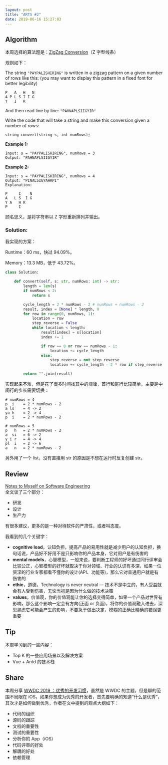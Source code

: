 ```yaml
---
layout: post
title: "ARTS #2"
date: 2019-06-16 15:27:03
---
```



## Algorithm

本周选择的算法题是：[ZigZag Conversion](<https://leetcode.com/problems/zigzag-conversion/>)（Z 字型线条）

规则如下：

The string `"PAYPALISHIRING"` is written in a zigzag pattern on a given number of rows like this: (you may want to display this pattern in a fixed font for better legibility)

```
P   A   H   N
A P L S I I G
Y   I   R
```

And then read line by line: `"PAHNAPLSIIGYIR"`

Write the code that will take a string and make this conversion given a number of rows:

```
string convert(string s, int numRows);
```

**Example 1:**

```
Input: s = "PAYPALISHIRING", numRows = 3
Output: "PAHNAPLSIIGYIR"
```

**Example 2:**

```
Input: s = "PAYPALISHIRING", numRows = 4
Output: "PINALSIGYAHRPI"
Explanation:

P     I    N
A   L S  I G
Y A   H R
P     I
```

顾名思义，是将字符串以 Z 字形重新排列并输出。

### Solution:

我实现的方案：

Runtime：60 ms，快过 94.09%。

Memory：13.3 MB，低于 43.72%。

```python
class Solution:

    def convert(self, s: str, numRows: int) -> str:
        length = len(s)
        if numRows < 2:
            return s

        cycle_length = 2 * numRows - 2 # numRows + numRows - 2
        result, index = [None] * length, 0
        for row in range(0, numRows, 1):
            location = row
            step_reverse = False
            while location < length:
                result[index] = s[location]
                index += 1

                if row == 0 or row == numRows - 1:
                    location += cycle_length
                else:
                    step_reverse = not step_reverse
                    location += cycle_length - 2 * row if step_reverse else 2 * row

        return "".join(result)
```

实现起来不难，但是花了很多时间找其中的规律，首行和尾行比较简单，主要是中间行的步长需要切换：

```
# numRows = 4
p  i 	= 2 * numRows - 2
a ls	= 4 -> 2
ya h 	= 2 -> 4
p  i 	= 2 * numRows - 2

# numRows = 5
p   h	= 2 * numRows - 2
a  si	= 6 -> 2
y i r	= 4 -> 4
pl  i	= 2 -> 6
a   n	= 2 * numRows - 2
```

另外用了一个 list，没有直接用 str 的原因是不想在运行时反复创建 str。

## Review

[Notes to Myself on Software Engineering](<https://medium.com/s/story/notes-to-myself-on-software-engineering-c890f16f4e4d>)<br/>全文谈了三个部分：

- 研发
- 设计
- 生产力

有很多建议，更多的是一种对待软件的严肃性，或者叫态度。

我看到的几个关键字：

- **cognitive load**，认知负担，提高产品的易用性就是减少用户的认知负担，换句话说，产品好不好用不是只影响你的产品本身，它对用户是有伤害的
- **mental models**，心智模型，一般来说，要判断工程师的好坏通过同行评审会比较公正，心智模型的好坏就取决于你对领域、行业的认识有多深，如果一位资深的行业专家都看不懂你的设计(API、功能等)，那么它对普通用户就是有伤害的
- **ethic**，道德，Technology is never neutral — 技术不是中立的，有人受益就会有人受到伤害，无论当初是因为什么做的技术决策
- **values**，价值观，你的价值观能让你的选择变得简单，如果一个产品对世界有影响，那么这个影响一定会有方向(正面 or 负面)，将你的价值观融入进去，深思熟虑它可能会产生的影响，不要急于做出决定，模糊的正确比精确的错误更重要

## Tip

本周学习到的一些内容：

- Top K 的一些应用场景以及解决方案
- Vue + Antd 的技术栈

## Share

本周分享 [WWDC 2019 ：优秀的开发习惯](<https://juejin.im/post/5cfe40dae51d45590a445b1b>)，虽然是 WWDC 的主题，但是聊的范围不局限在 iOS，如果你想成为优秀的开发者，首先要明确的知道“什么是优秀”，其次才是如何做到优秀，作者在文中提到的观点大纲如下：

- 代码的组织
- 源码的跟踪
- 文档的重要性
- 测试的重要性
- 分析你的 App（iOS）
- 代码评审的好处
- 解耦的好处
- 依赖管理